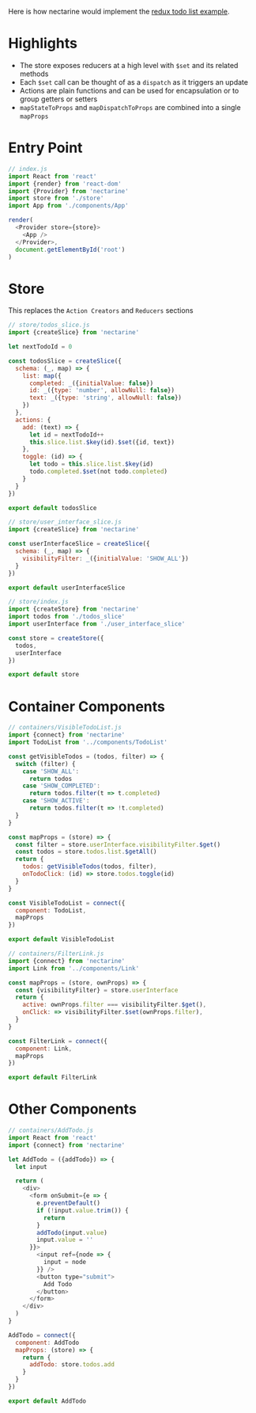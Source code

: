Here is how nectarine would implement the
[redux todo list example](http://redux.js.org/docs/basics/ExampleTodoList.html).

# Highlights

* The store exposes reducers at a high level with `$set` and its related methods
* Each `$set` call can be thought of as a `dispatch` as it triggers an update
* Actions are plain functions and can be used for encapsulation or to group getters or setters
* `mapStateToProps` and `mapDispatchToProps` are combined into a single `mapProps`

# Entry Point

```js
// index.js
import React from 'react'
import {render} from 'react-dom'
import {Provider} from 'nectarine'
import store from './store'
import App from './components/App'

render(
  <Provider store={store}>
    <App />
  </Provider>,
  document.getElementById('root')
)
```

# Store

This replaces the `Action Creators` and `Reducers` sections

```js
// store/todos_slice.js
import {createSlice} from 'nectarine'

let nextTodoId = 0

const todosSlice = createSlice({
  schema: (_, map) => {
    list: map({
      completed: _({initialValue: false})
      id: _({type: 'number', allowNull: false})
      text: _({type: 'string', allowNull: false})
    })
  },
  actions: {
    add: (text) => {
      let id = nextTodoId++
      this.slice.list.$key(id).$set({id, text})
    },
    toggle: (id) => {
      let todo = this.slice.list.$key(id)
      todo.completed.$set(not todo.completed)
    }
  }
})

export default todosSlice
```

```js
// store/user_interface_slice.js
import {createSlice} from 'nectarine'

const userInterfaceSlice = createSlice({
  schema: (_, map) => {
    visibilityFilter: _({initialValue: 'SHOW_ALL'})
  }
})

export default userInterfaceSlice
```

```js
// store/index.js
import {createStore} from 'nectarine'
import todos from './todos_slice'
import userInterface from './user_interface_slice'

const store = createStore({
  todos,
  userInterface
})

export default store
```

# Container Components

```js
// containers/VisibleTodoList.js
import {connect} from 'nectarine'
import TodoList from '../components/TodoList'

const getVisibleTodos = (todos, filter) => {
  switch (filter) {
    case 'SHOW_ALL':
      return todos
    case 'SHOW_COMPLETED':
      return todos.filter(t => t.completed)
    case 'SHOW_ACTIVE':
      return todos.filter(t => !t.completed)
  }
}

const mapProps = (store) => {
  const filter = store.userInterface.visibilityFilter.$get()
  const todos = store.todos.list.$getAll()
  return {
    todos: getVisibleTodos(todos, filter),
    onTodoClick: (id) => store.todos.toggle(id)
  }
}

const VisibleTodoList = connect({
  component: TodoList,
  mapProps
})

export default VisibleTodoList
```

```js
// containers/FilterLink.js
import {connect} from 'nectarine'
import Link from '../components/Link'

const mapProps = (store, ownProps) => {
  const {visibilityFilter} = store.userInterface
  return {
    active: ownProps.filter === visibilityFilter.$get(),
    onClick: => visibilityFilter.$set(ownProps.filter),
  }
}

const FilterLink = connect({
  component: Link,
  mapProps
})

export default FilterLink
```

# Other Components

```js
// containers/AddTodo.js
import React from 'react'
import {connect} from 'nectarine'

let AddTodo = ({addTodo}) => {
  let input

  return (
    <div>
      <form onSubmit={e => {
        e.preventDefault()
        if (!input.value.trim()) {
          return
        }
        addTodo(input.value)
        input.value = ''
      }}>
        <input ref={node => {
          input = node
        }} />
        <button type="submit">
          Add Todo
        </button>
      </form>
    </div>
  )
}

AddTodo = connect({
  component: AddTodo
  mapProps: (store) => {
    return {
      addTodo: store.todos.add
    }
  }
})

export default AddTodo
```
